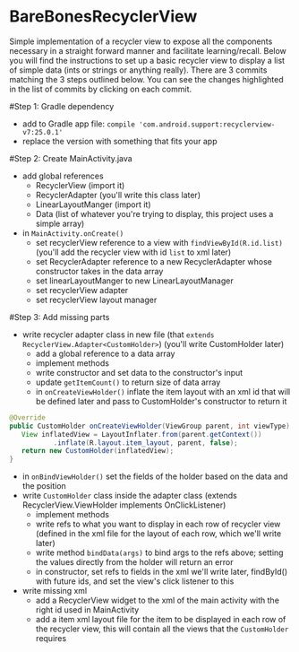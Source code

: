 # BareBonesRecyclerView
Simple implementation of a recycler view to expose all the components necessary in a straight forward manner and facilitate learning/recall.
Below you will find the instructions to set up a basic recycler view to display a list of simple data (ints or strings or anything really).
There are 3 commits matching the 3 steps outlined below. You can see the changes highlighted in the list of commits by clicking on each commit.

#Step 1: Gradle dependency
* add to Gradle app file: `compile 'com.android.support:recyclerview-v7:25.0.1'`
* replace the version with something that fits your app

#Step 2: Create MainActivity.java
* add global references
  * RecyclerView (import it)
  * RecyclerAdapter (you'll write this class later)
  * LinearLayoutManger (import it)
  * Data (list of whatever you're trying to display, this project uses a simple array)
* in `MainActivity.onCreate()`
  * set recyclerView reference to a view with `findViewById(R.id.list)` (you'll add the recycler view with id `list` to xml later)
  * set RecyclerAdapter reference to a new RecyclerAdapter whose constructor takes in the data array
  * set linearLayoutManger to new LinearLayoutManager
  * set recyclerView adapter
  * set recyclerView layout manager
  
#Step 3: Add missing parts
* write recycler adapter class in new file (that `extends RecyclerView.Adapter<CustomHolder>`)
  (you'll write CustomHolder later)
  * add a global reference to a data array
  * implement methods
  * write constructor and set data to the constructor's input
  * update `getItemCount()` to return size of data array
  * in `onCreateViewHolder()` inflate the item layout with an xml id that will be defined later and pass to CustomHolder's constructor to return it
```java
@Override
public CustomHolder onCreateViewHolder(ViewGroup parent, int viewType) {
   View inflatedView = LayoutInflater.from(parent.getContext())
           .inflate(R.layout.item_layout, parent, false);
   return new CustomHolder(inflatedView);
}
```
* in `onBindViewHolder()` set the fields of the holder based on the data and the position
* write `CustomHolder` class inside the adapter class (extends RecyclerView.ViewHolder implements OnClickListener)
    * implement methods
    * write refs to what you want to display in each row of recycler view (defined in the xml file for the layout of each row, which we'll write later)
    * write method `bindData(args)` to bind args to the refs above; setting the values directly from the holder will return an error
    * in constructor, set refs to fields in the xml we'll write later, findById() with future ids, and set the view's click listener to this
* write missing xml
  * add a RecyclerView widget to the xml of the main activity with the right id used in MainActivity
  * add a item xml layout file for the item to be displayed in each row of the recycler view, this will contain all the views that the `CustomHolder` requires
  
